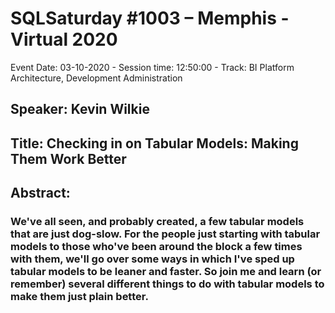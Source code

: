 # SQLSaturday #1003 – Memphis - Virtual 2020
Event Date: 03-10-2020 - Session time: 12:50:00 - Track: BI Platform Architecture, Development  Administration
## Speaker: Kevin Wilkie
## Title: Checking in on Tabular Models: Making Them Work Better
## Abstract:
### We've all seen, and probably created, a few tabular models that are just dog-slow. For the people just starting with tabular models to those who've been around the block a few times with them, we'll go over some ways in which I've sped up tabular models to be leaner and faster. So join me and learn (or remember) several different things to do with tabular models to make them just plain better.
